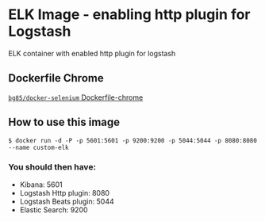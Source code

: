 # ELK Image - enabling http plugin for Logstash

ELK container with enabled http plugin for logstash

## Dockerfile Chrome

[`bg85/docker-selenium` Dockerfile-chrome](https://github.com/bg85/docker-selenium/blob/master/Dockerfile-chrome)

## How to use this image

```
$ docker run -d -P -p 5601:5601 -p 9200:9200 -p 5044:5044 -p 8080:8080 --name custom-elk 
```

### You should then have:
- Kibana: 5601
- Logstash Http plugin: 8080
- Logstash Beats plugin: 5044
- Elastic Search: 9200
